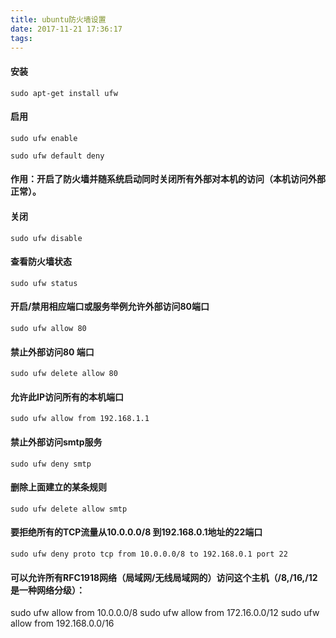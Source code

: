 ```yaml
---
title: ubuntu防火墙设置
date: 2017-11-21 17:36:17
tags:
---
```

#### 安装

```
sudo apt-get install ufw
```

 

#### 启用

```
sudo ufw enable
 
sudo ufw default deny 
```

 
#### 作用：开启了防火墙并随系统启动同时关闭所有外部对本机的访问（本机访问外部正常）。

 
#### 关闭

```
sudo ufw disable 
```

 
#### 查看防火墙状态

```
sudo ufw status 
```

 

#### 开启/禁用相应端口或服务举例允许外部访问80端口

```
sudo ufw allow 80 
```

#### 禁止外部访问80 端口

```
sudo ufw delete allow 80 
```

#### 允许此IP访问所有的本机端口

```
sudo ufw allow from 192.168.1.1 
```

 
#### 禁止外部访问smtp服务

```
sudo ufw deny smtp 
```

 
#### 删除上面建立的某条规则

```
sudo ufw delete allow smtp 
```

#### 要拒绝所有的TCP流量从10.0.0.0/8 到192.168.0.1地址的22端口

```
sudo ufw deny proto tcp from 10.0.0.0/8 to 192.168.0.1 port 22 
```



 

#### 可以允许所有RFC1918网络（局域网/无线局域网的）访问这个主机（/8,/16,/12是一种网络分级）：
sudo ufw allow from 10.0.0.0/8
sudo ufw allow from 172.16.0.0/12
sudo ufw allow from 192.168.0.0/16



